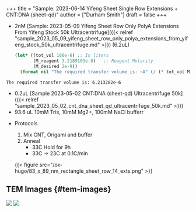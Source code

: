 +++
title = "Sample: 2023-06-14 Yifeng Sheet Single Row Extensions + CNT:DNA (sheet-qd)"
author = ["Durham Smith"]
draft = false
+++

-   2nM [Sample: 2023-05-09 Yifeng Sheet Row Only PolyA Extensions From Yifeng Stock 50k Ultracentrifuge]({{< relref "sample_2023_05_09_yifeng_sheet_row_only_polya_extensions_from_yifeng_stock_50k_ultracentrifuge.md" >}}) (6.2uL)
    ```lisp
    (let* ((tot_vol 100e-6) ;; In liters
           (M_reagent 3.2189103e-8)   ;; Reagent Molarity
           (M_desired 2e-9))
      (format nil "The required transfer volume is: ~A" (/ (* tot_vol M_desired) M_reagent)))
    ```

```text
The required transfer volume is: 6.213282e-6
```

-   0.2uL [Sample 2023-05-02 CNT:DNA (sheet-qd) Ultracentrifuge 50k]({{< relref "sample_2023_05_02_cnt_dna_sheet_qd_ultracentrifuge_50k.md" >}})
-   93.6 uL 10mM Tris, 10mM Mg2+, 100mM NaCl bufferr

<!--list-separator-->

-  Protocols

    1.  Mix CNT, Origami and buffer
    2.  Anneal
        -   33C Hold for 9h
        -   33C &rarr; 23C at 0.1C/min

    {{< figure src="/ox-hugo/83_x_89_nm_rectangle_sheet_row_14_exts.png" >}}


## TEM Images {#tem-images}

![](/ox-hugo/20230616-Row-Sheet-CNT-202307.jpg)
![](/ox-hugo/20230616-Row-Sheet-CNT-000001.jpg)
